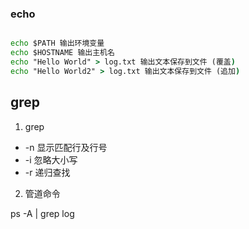 ### echo

```cmd

echo $PATH 输出环境变量
echo $HOSTNAME 输出主机名
echo "Hello World" > log.txt 输出文本保存到文件 (覆盖)
echo "Hello World2" > log.txt 输出文本保存到文件 (追加)

```

## grep

1. grep

- -n 显示匹配行及行号
- -i 忽略大小写
- -r 递归查找

2. 管道命令

ps -A | grep log
